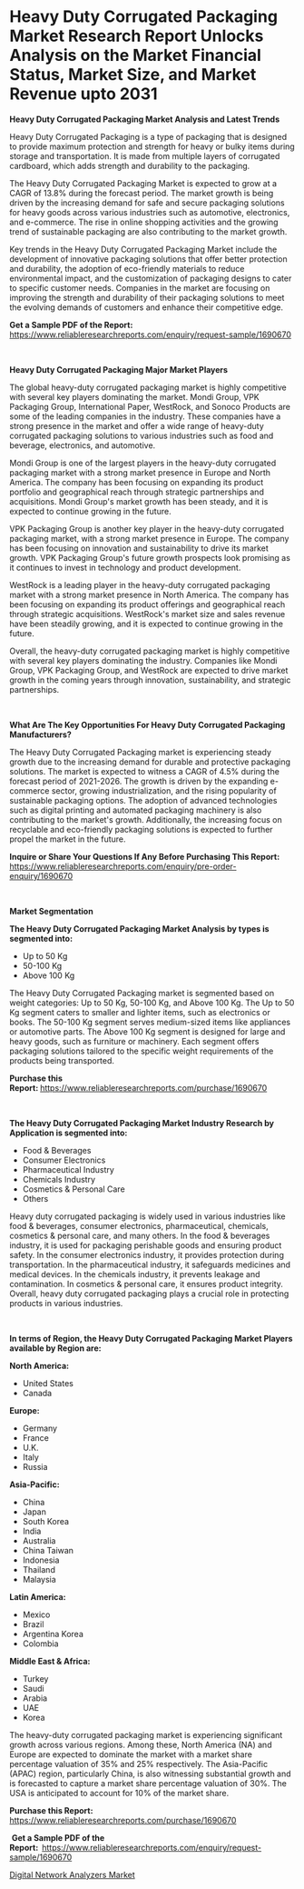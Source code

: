 <p><h1>Heavy Duty Corrugated Packaging Market Research Report Unlocks Analysis on the Market Financial Status, Market Size, and Market Revenue upto 2031</h1></p><p><strong>Heavy Duty Corrugated Packaging Market Analysis and Latest Trends</strong></p>
<p><p>Heavy Duty Corrugated Packaging is a type of packaging that is designed to provide maximum protection and strength for heavy or bulky items during storage and transportation. It is made from multiple layers of corrugated cardboard, which adds strength and durability to the packaging.</p><p>The Heavy Duty Corrugated Packaging Market is expected to grow at a CAGR of 13.8% during the forecast period. The market growth is being driven by the increasing demand for safe and secure packaging solutions for heavy goods across various industries such as automotive, electronics, and e-commerce. The rise in online shopping activities and the growing trend of sustainable packaging are also contributing to the market growth.</p><p>Key trends in the Heavy Duty Corrugated Packaging Market include the development of innovative packaging solutions that offer better protection and durability, the adoption of eco-friendly materials to reduce environmental impact, and the customization of packaging designs to cater to specific customer needs. Companies in the market are focusing on improving the strength and durability of their packaging solutions to meet the evolving demands of customers and enhance their competitive edge.</p></p>
<p><strong>Get a Sample PDF of the Report:&nbsp;</strong> <a href="https://www.reliableresearchreports.com/enquiry/request-sample/1690670">https://www.reliableresearchreports.com/enquiry/request-sample/1690670</a></p>
<p>&nbsp;</p>
<p><strong>Heavy Duty Corrugated Packaging Major Market Players</strong></p>
<p><p>The global heavy-duty corrugated packaging market is highly competitive with several key players dominating the market. Mondi Group, VPK Packaging Group, International Paper, WestRock, and Sonoco Products are some of the leading companies in the industry. These companies have a strong presence in the market and offer a wide range of heavy-duty corrugated packaging solutions to various industries such as food and beverage, electronics, and automotive.</p><p>Mondi Group is one of the largest players in the heavy-duty corrugated packaging market with a strong market presence in Europe and North America. The company has been focusing on expanding its product portfolio and geographical reach through strategic partnerships and acquisitions. Mondi Group's market growth has been steady, and it is expected to continue growing in the future.</p><p>VPK Packaging Group is another key player in the heavy-duty corrugated packaging market, with a strong market presence in Europe. The company has been focusing on innovation and sustainability to drive its market growth. VPK Packaging Group's future growth prospects look promising as it continues to invest in technology and product development.</p><p>WestRock is a leading player in the heavy-duty corrugated packaging market with a strong market presence in North America. The company has been focusing on expanding its product offerings and geographical reach through strategic acquisitions. WestRock's market size and sales revenue have been steadily growing, and it is expected to continue growing in the future.</p><p>Overall, the heavy-duty corrugated packaging market is highly competitive with several key players dominating the industry. Companies like Mondi Group, VPK Packaging Group, and WestRock are expected to drive market growth in the coming years through innovation, sustainability, and strategic partnerships.</p></p>
<p>&nbsp;</p>
<p><strong>What Are The Key Opportunities For Heavy Duty Corrugated Packaging Manufacturers?</strong></p>
<p><p>The Heavy Duty Corrugated Packaging market is experiencing steady growth due to the increasing demand for durable and protective packaging solutions. The market is expected to witness a CAGR of 4.5% during the forecast period of 2021-2026. The growth is driven by the expanding e-commerce sector, growing industrialization, and the rising popularity of sustainable packaging options. The adoption of advanced technologies such as digital printing and automated packaging machinery is also contributing to the market's growth. Additionally, the increasing focus on recyclable and eco-friendly packaging solutions is expected to further propel the market in the future.</p></p>
<p><strong>Inquire or Share Your Questions If Any Before Purchasing This Report:</strong> <a href="https://www.reliableresearchreports.com/enquiry/pre-order-enquiry/1690670">https://www.reliableresearchreports.com/enquiry/pre-order-enquiry/1690670</a></p>
<p>&nbsp;</p>
<p><strong>Market Segmentation</strong></p>
<p><strong>The Heavy Duty Corrugated Packaging Market Analysis by types is segmented into:</strong></p>
<p><ul><li>Up to 50 Kg</li><li>50-100 Kg</li><li>Above 100 Kg</li></ul></p>
<p><p>The Heavy Duty Corrugated Packaging market is segmented based on weight categories: Up to 50 Kg, 50-100 Kg, and Above 100 Kg. The Up to 50 Kg segment caters to smaller and lighter items, such as electronics or books. The 50-100 Kg segment serves medium-sized items like appliances or automotive parts. The Above 100 Kg segment is designed for large and heavy goods, such as furniture or machinery. Each segment offers packaging solutions tailored to the specific weight requirements of the products being transported.</p></p>
<p><strong>Purchase this Report:&nbsp;</strong><a href="https://www.reliableresearchreports.com/purchase/1690670">https://www.reliableresearchreports.com/purchase/1690670</a></p>
<p>&nbsp;</p>
<p><strong>The Heavy Duty Corrugated Packaging Market Industry Research by Application is segmented into:</strong></p>
<p><ul><li>Food & Beverages</li><li>Consumer Electronics</li><li>Pharmaceutical Industry</li><li>Chemicals Industry</li><li>Cosmetics & Personal Care</li><li>Others</li></ul></p>
<p><p>Heavy duty corrugated packaging is widely used in various industries like food & beverages, consumer electronics, pharmaceutical, chemicals, cosmetics & personal care, and many others. In the food & beverages industry, it is used for packaging perishable goods and ensuring product safety. In the consumer electronics industry, it provides protection during transportation. In the pharmaceutical industry, it safeguards medicines and medical devices. In the chemicals industry, it prevents leakage and contamination. In cosmetics & personal care, it ensures product integrity. Overall, heavy duty corrugated packaging plays a crucial role in protecting products in various industries.</p></p>
<p>&nbsp;</p>
<p><strong>In terms of Region, the Heavy Duty Corrugated Packaging Market Players available by Region are:</strong></p>
<p>
    <p> <strong> North America: </strong>
        <ul>
            <li>United States</li>
            <li>Canada</li>
        </ul>
        </p> 
    <p> <strong> Europe: </strong>
        <ul>
            <li>Germany</li>
            <li>France</li>
            <li>U.K.</li>
            <li>Italy</li>
            <li>Russia</li>
        </ul>
        </p> 
    <p> <strong> Asia-Pacific: </strong>
        <ul>
            <li>China</li>
            <li>Japan</li>
            <li>South Korea</li>
            <li>India</li>
            <li>Australia</li>
            <li>China Taiwan</li>
            <li>Indonesia</li>
            <li>Thailand</li>
            <li>Malaysia</li>
        </ul>
        </p> 
    <p> <strong> Latin America: </strong>
        <ul>
            <li>Mexico</li>
            <li>Brazil</li>
            <li>Argentina Korea</li>
            <li>Colombia</li>
        </ul>
        </p> 
    <p> <strong> Middle East & Africa: </strong>
        <ul>
            <li>Turkey</li>
            <li>Saudi</li>
            <li>Arabia</li>
            <li>UAE</li>
            <li>Korea</li>
        </ul>
    </p>
    </p>
<p><p>The heavy-duty corrugated packaging market is experiencing significant growth across various regions. Among these, North America (NA) and Europe are expected to dominate the market with a market share percentage valuation of 35% and 25% respectively. The Asia-Pacific (APAC) region, particularly China, is also witnessing substantial growth and is forecasted to capture a market share percentage valuation of 30%. The USA is anticipated to account for 10% of the market share.</p></p>
<p><strong>Purchase this Report: </strong><a href="https://www.reliableresearchreports.com/purchase/1690670">https://www.reliableresearchreports.com/purchase/1690670</a></p>
<p>&nbsp;<strong>Get a Sample PDF of the Report:&nbsp;&nbsp;</strong><a href="https://www.reliableresearchreports.com/enquiry/request-sample/1690670">https://www.reliableresearchreports.com/enquiry/request-sample/1690670</a></p>
<p><strong></strong></p>
<p><p><a href="https://carnation-joke-41f.notion.site/Digital-Network-Analyzers-Market-Growth-Market-Trends-COVID-19-Impact-and-Forecasts-for-period-fr-6f60c8055bc14f4abb264052574505ad">Digital Network Analyzers Market</a></p></p>